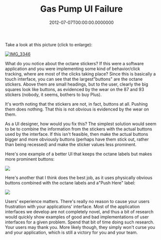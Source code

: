﻿---
title: Gas Pump UI Failure
date: "2012-07-07T00:00:00.0000000"
featuredImage: /img/032111-img_1813-sams-gas-station-useme.jpg
---

Take a look at this picture (click to enlarge):

[![IMG_3346](/img/IMG_3346_thumb.jpg "IMG_3346")](/img/IMG_3346.jpg)

What do you notice about the octane stickers? If this were a software application and you were implementing some kind of behavior/click tracking, where are most of the clicks taking place? Since this is basically a touch interface, you can see that the largest"buttons" are the octane stickers. Above them are small headings, but to the user, clearly the big squares look like buttons, as evidenced by the wear on the 87 and 93 stickers (nobody, it seems, bothers to buy Plus).

It's worth noting that the stickers are not, in fact, buttons at all. Pushing them does nothing. That this is not obvious is evidenced by the wear on them.

As a UI designer, how would you fix this? The simplest solution would seem to be to combine the information from the stickers with the actual buttons used by the interface. If this isn't feasible, then make the actual buttons bigger and more obviously buttons (perhaps have them stick out, rather than being recessed) and make the sticker values less prominent.

Here's one example of a better UI that keeps the octane labels but makes more prominent buttons:

![](/img/20100602125807Gas_Station_Pump_Five_Octane_Ratings.jpg)

Here's another that I think does the best job, as it uses physically obvious buttons combined with the octane labels and a"Push Here" label:

![](/img/032111-img_1813-sams-gas-station-useme.jpg)

Users' experience matters. There's really no reason to cause your users frustration with your applications' interface. Most of the application interfaces we develop are not completely novel, and thus a bit of research would quickly show examples of good and bad implementations of user interfaces for a given problem. Spend that bit of time doing such research. Your users may thank you. More likely though, they simply won't curse you and your application, which is still a victory for you and your team.

